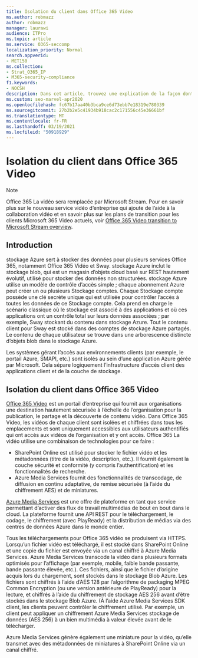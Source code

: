 ```yaml
---
title: Isolation du client dans Office 365 Video
ms.author: robmazz
author: robmazz
manager: laurawi
audience: ITPro
ms.topic: article
ms.service: O365-seccomp
localization_priority: Normal
search.appverid:
- MET150
ms.collection:
- Strat_O365_IP
- M365-security-compliance
f1.keywords:
- NOCSH
description: Dans cet article, trouvez une explication de la façon dont l’isolation du client conserve les vidéos stockées de chaque client séparément dans Office 365 Vidéo.
ms.custom: seo-marvel-apr2020
ms.openlocfilehash: fc67b17aa40b3bca9ce6d73ebb7e18319e780339
ms.sourcegitcommit: 27b2b2e5c41934b918cac2c171556c45e36661bf
ms.translationtype: MT
ms.contentlocale: fr-FR
ms.lasthandoff: 03/19/2021
ms.locfileid: "50918929"
---
```

# <a name="tenant-isolation-in-office-365-video"></a>Isolation du client dans Office 365 Video

> [!NOTE]
> Office 365 La vidéo sera remplacée par Microsoft Stream. Pour en savoir plus sur le nouveau service vidéo d’entreprise qui ajoute de l’aide à la collaboration vidéo et en savoir plus sur les plans de transition pour les clients Microsoft 365 Video actuels, voir [Office 365 Video transition to Microsoft Stream overview](/stream/migrate-from-office-365).

## <a name="introduction"></a>Introduction

stockage Azure sert à stocker des données pour plusieurs services Office 365, notamment Office 365 Vidéo et Sway. stockage Azure inclut le stockage blob, qui est un magasin d’objets cloud basé sur REST hautement évolutif, utilisé pour stocker des données non structurées. stockage Azure utilise un modèle de contrôle d’accès simple ; chaque abonnement Azure peut créer un ou plusieurs Stockage comptes. Chaque Stockage compte possède une clé secrète unique qui est utilisée pour contrôler l’accès à toutes les données de ce Stockage compte. Cela prend en charge le scénario classique où le stockage est associé à des applications et où ces applications ont un contrôle total sur leurs données associées ; par exemple, Sway stockant du contenu dans stockage Azure. Tout le contenu client pour Sway est stocké dans des comptes de stockage Azure partagés. Le contenu de chaque utilisateur se trouve dans une arborescence distincte d’objets blob dans le stockage Azure.

Les systèmes gérant l’accès aux environnements clients (par exemple, le portail Azure, SMAPI, etc.) sont isolés au sein d’une application Azure gérée par Microsoft. Cela sépare logiquement l’infrastructure d’accès client des applications client et de la couche de stockage.

## <a name="tenant-isolation-in-office-365-video"></a>Isolation du client dans Office 365 Video

[Office 365 Video](https://support.office.com/article/Meet-Office-365-Video-ca1cc1a9-a615-46e1-b6a3-40dbd99939a6) est un portail d’entreprise qui fournit aux organisations une destination hautement sécurisée à l’échelle de l’organisation pour la publication, le partage et la découverte de contenu vidéo. Dans Office 365 Video, les vidéos de chaque client sont isolées et chiffrées dans tous les emplacements et sont uniquement accessibles aux utilisateurs authentifiés qui ont accès aux vidéos de l’organisation et y ont accès. Office 365 La vidéo utilise une combinaison de technologies pour ce faire :

- SharePoint Online est utilisé pour stocker le fichier vidéo et les métadonnées (titre de la vidéo, description, etc.). Il fournit également la couche sécurité et conformité (y compris l’authentification) et les fonctionnalités de recherche.
- Azure Media Services fournit des fonctionnalités de transcodage, de diffusion en continu adaptative, de remise sécurisée (à l’aide du chiffrement AES) et de miniatures.

[Azure Media Services](https://azure.microsoft.com/services/media-services/) est une offre de plateforme en tant que service permettant d’activer des flux de travail multimédias de bout en bout dans le cloud. La plateforme fournit une API REST pour le téléchargement, le codage, le chiffrement (avec PlayReady) et la distribution de médias via des centres de données Azure dans le monde entier.

Tous les téléchargements pour Office 365 vidéo se produisent via HTTPS. Lorsqu’un fichier vidéo est téléchargé, il est stocké dans SharePoint Online et une copie du fichier est envoyée via un canal chiffré à Azure Media Services. Azure Media Services transcode la vidéo dans plusieurs formats optimisés pour l’affichage (par exemple, mobile, faible bande passante, bande passante élevée, etc.). Ces fichiers, ainsi que le fichier d’origine acquis lors du chargement, sont stockés dans le stockage Blob Azure. Les fichiers sont chiffrés à l’aide d’AES 128 par l’algorithme de packaging MPEG Common Encryption (ou une version antérieure de PlayReady) pour la lecture, et chiffrés à l’aide du chiffrement de stockage AES 256 avant d’être stockés dans le stockage Blob Azure. (À l’aide Azure Media Services SDK client, les clients peuvent contrôler le chiffrement utilisé. Par exemple, un client peut appliquer un chiffrement Azure Media Services stockage de données (AES 256) à un bien multimédia à valeur élevée avant de le télécharger.

Azure Media Services génère également une miniature pour la vidéo, qu’elle transmet avec des métadonnées de miniatures à SharePoint Online via un canal chiffré.